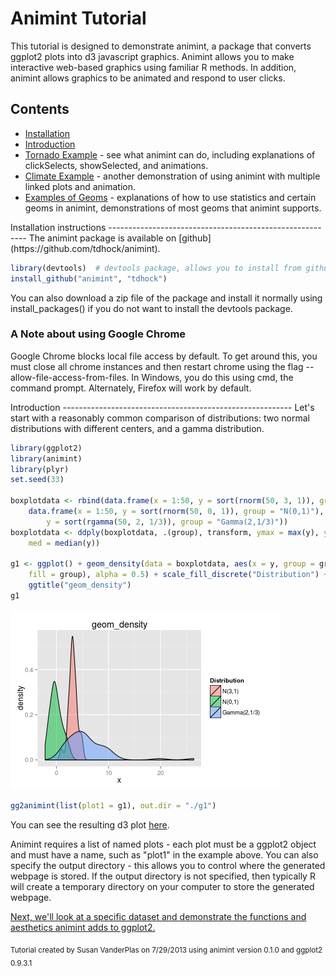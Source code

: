 Animint Tutorial
========================================================

This tutorial is designed to demonstrate animint, a package that converts ggplot2 plots into d3 javascript graphics. Animint allows you to make interactive web-based graphics using familiar R methods. In addition, animint allows graphics to be animated and respond to user clicks.



Contents
---------------------------------------------------------
* [Installation](#install)
* [Introduction](#intro)
* [Tornado Example](tornadoes.html#tornadoes) - see what animint can do, including explanations of clickSelects, showSelected, and animations. 
* [Climate Example](climate.html) - another demonstration of using animint with multiple linked plots and animation.
* [Examples of Geoms](geoms.html) - explanations of how to use statistics and certain geoms in animint, demonstrations of most geoms that animint supports. 

<a name="install"/>
Installation instructions
---------------------------------------------------------
The animint package is available on [github](https://github.com/tdhock/animint). 

```r
library(devtools)  # devtools package, allows you to install from github repositories
install_github("animint", "tdhock")
```

You can also download a zip file of the package and install it normally using install_packages() if you do not want to install the devtools package.

### A Note about using Google Chrome

Google Chrome blocks local file access by default. To get around this, you must close all chrome instances and then restart chrome using the flag --allow-file-access-from-files. In Windows, you do this using cmd, the command prompt. Alternately, Firefox will work by default.

<a name="intro"/>
Introduction 
---------------------------------------------------------
Let's start with a reasonably common comparison of distributions: two normal distributions with different centers, and a gamma distribution. 


```r
library(ggplot2)
library(animint)
library(plyr)
set.seed(33)

boxplotdata <- rbind(data.frame(x = 1:50, y = sort(rnorm(50, 3, 1)), group = "N(3,1)"), 
    data.frame(x = 1:50, y = sort(rnorm(50, 0, 1)), group = "N(0,1)"), data.frame(x = 1:50, 
        y = sort(rgamma(50, 2, 1/3)), group = "Gamma(2,1/3)"))
boxplotdata <- ddply(boxplotdata, .(group), transform, ymax = max(y), ymin = min(y), 
    med = median(y))

g1 <- ggplot() + geom_density(data = boxplotdata, aes(x = y, group = group, 
    fill = group), alpha = 0.5) + scale_fill_discrete("Distribution") + xlab("x") + 
    ggtitle("geom_density")
g1
```

![plot of chunk density](figure/density.png) 

```r
gg2animint(list(plot1 = g1), out.dir = "./g1")
```


You can see the resulting d3 plot [here](g1/index.html).

Animint requires a list of named plots - each plot must be a ggplot2 object and must have a name, such as "plot1" in the example above. You can also specify the output directory - this allows you to control where the generated webpage is stored. If the output directory is not specified, then typically R will create a temporary directory on your computer to store the generated webpage. 


[Next, we'll look at a specific dataset and demonstrate the functions and aesthetics animint adds to ggplot2.](tornadoes.html)


<sub>Tutorial created by Susan VanderPlas on 7/29/2013 using animint version 0.1.0 and ggplot2 0.9.3.1</sub>
